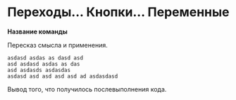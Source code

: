 # Переходы... Кнопки... Переменные

**Название команды**

Пересказ смысла и применения.  

```
asdasd asdas as dasd asd 
asd asdasd asdas as das
asd asdasds asdasdas
asdasd asd asd asd asd ad asdasdasd
```

Вывод того, что получилось послевыполнения кода.
